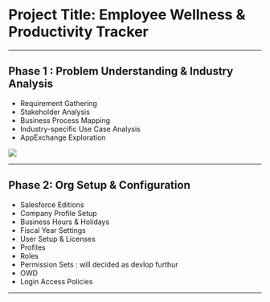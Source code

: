 # Project Title: Employee Wellness & Productivity Tracker
_______________________________________________________________________________________________
## Phase 1 : Problem Understanding & Industry Analysis 
- Requirement Gathering 
- Stakeholder Analysis 
- Business Process Mapping 
-  Industry-specific Use Case Analysis 
-  AppExchange Exploration
<a href="phase1.pdf" target="_blank">
  <img src="https://img.shields.io/badge/View%20Project%20PDF-blue?style=for-the-badge&logo=adobeacrobatreader" />
</a>


_______________________________________________________________________________________________
## Phase 2: Org Setup & Configuration 
- Salesforce Editions 
- Company Profile Setup 
- Business Hours & Holidays 
- Fiscal Year Settings 
- User Setup & Licenses 
- Profiles 
- Roles 
- Permission Sets : will decided as devlop furthur
- OWD 
- Login Access Policies
_______________________________________________________________________________________________
